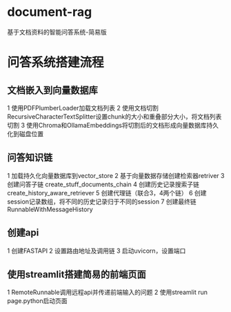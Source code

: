 # document-rag
基于文档资料的智能问答系统-简易版

# 问答系统搭建流程
## 文档嵌入到向量数据库
1 使用PDFPlumberLoader加载文档列表
2 使用文档切割RecursiveCharacterTextSplitter设置chunk的大小和重叠部分大小，将文档列表切割
3 使用Chroma和OllamaEmbeddings将切割后的文档形成向量数据库持久化到磁盘位置
## 问答知识链
1 加载持久化向量数据库到vector_store
2 基于向量数据存储创建检索器retriver
3 创建问答子链 create_stuff_documents_chain
4 创建历史记录搜索子链 create_history_aware_retriever
5 创建代理链（联合3，4两个链）
6 创建session记录数组，将不同的历史记录归于不同的session
7 创建最终链RunnableWithMessageHistory
## 创建api
1 创建FASTAPI
2 设置路由地址及调用链
3 启动uvicorn，设置端口
## 使用streamlit搭建简易的前端页面
1 RemoteRunnable调用远程api并传递前端输入的问题
2 使用streamlit run page.python启动页面

